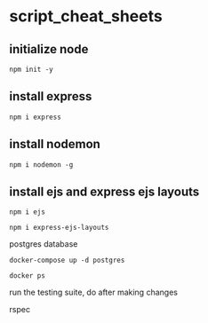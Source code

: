 # script_cheat_sheets

## initialize node
```npm init -y```

## install express
```npm i express```

## install nodemon
```npm i nodemon -g```

## install ejs and express ejs layouts

```npm i ejs```

```npm i express-ejs-layouts```



postgres database 




```docker-compose up -d postgres```

```docker ps```

run the testing suite, do after making changes

rspec 



